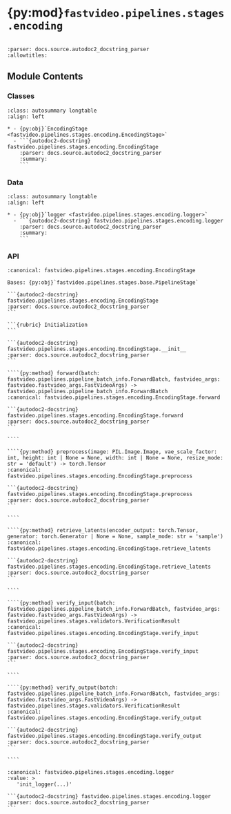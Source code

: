 # {py:mod}`fastvideo.pipelines.stages.encoding`

```{py:module} fastvideo.pipelines.stages.encoding
```

```{autodoc2-docstring} fastvideo.pipelines.stages.encoding
:parser: docs.source.autodoc2_docstring_parser
:allowtitles:
```

## Module Contents

### Classes

````{list-table}
:class: autosummary longtable
:align: left

* - {py:obj}`EncodingStage <fastvideo.pipelines.stages.encoding.EncodingStage>`
  - ```{autodoc2-docstring} fastvideo.pipelines.stages.encoding.EncodingStage
    :parser: docs.source.autodoc2_docstring_parser
    :summary:
    ```
````

### Data

````{list-table}
:class: autosummary longtable
:align: left

* - {py:obj}`logger <fastvideo.pipelines.stages.encoding.logger>`
  - ```{autodoc2-docstring} fastvideo.pipelines.stages.encoding.logger
    :parser: docs.source.autodoc2_docstring_parser
    :summary:
    ```
````

### API

`````{py:class} EncodingStage(vae: fastvideo.models.vaes.common.ParallelTiledVAE)
:canonical: fastvideo.pipelines.stages.encoding.EncodingStage

Bases: {py:obj}`fastvideo.pipelines.stages.base.PipelineStage`

```{autodoc2-docstring} fastvideo.pipelines.stages.encoding.EncodingStage
:parser: docs.source.autodoc2_docstring_parser
```

```{rubric} Initialization
```

```{autodoc2-docstring} fastvideo.pipelines.stages.encoding.EncodingStage.__init__
:parser: docs.source.autodoc2_docstring_parser
```

````{py:method} forward(batch: fastvideo.pipelines.pipeline_batch_info.ForwardBatch, fastvideo_args: fastvideo.fastvideo_args.FastVideoArgs) -> fastvideo.pipelines.pipeline_batch_info.ForwardBatch
:canonical: fastvideo.pipelines.stages.encoding.EncodingStage.forward

```{autodoc2-docstring} fastvideo.pipelines.stages.encoding.EncodingStage.forward
:parser: docs.source.autodoc2_docstring_parser
```

````

````{py:method} preprocess(image: PIL.Image.Image, vae_scale_factor: int, height: int | None = None, width: int | None = None, resize_mode: str = 'default') -> torch.Tensor
:canonical: fastvideo.pipelines.stages.encoding.EncodingStage.preprocess

```{autodoc2-docstring} fastvideo.pipelines.stages.encoding.EncodingStage.preprocess
:parser: docs.source.autodoc2_docstring_parser
```

````

````{py:method} retrieve_latents(encoder_output: torch.Tensor, generator: torch.Generator | None = None, sample_mode: str = 'sample')
:canonical: fastvideo.pipelines.stages.encoding.EncodingStage.retrieve_latents

```{autodoc2-docstring} fastvideo.pipelines.stages.encoding.EncodingStage.retrieve_latents
:parser: docs.source.autodoc2_docstring_parser
```

````

````{py:method} verify_input(batch: fastvideo.pipelines.pipeline_batch_info.ForwardBatch, fastvideo_args: fastvideo.fastvideo_args.FastVideoArgs) -> fastvideo.pipelines.stages.validators.VerificationResult
:canonical: fastvideo.pipelines.stages.encoding.EncodingStage.verify_input

```{autodoc2-docstring} fastvideo.pipelines.stages.encoding.EncodingStage.verify_input
:parser: docs.source.autodoc2_docstring_parser
```

````

````{py:method} verify_output(batch: fastvideo.pipelines.pipeline_batch_info.ForwardBatch, fastvideo_args: fastvideo.fastvideo_args.FastVideoArgs) -> fastvideo.pipelines.stages.validators.VerificationResult
:canonical: fastvideo.pipelines.stages.encoding.EncodingStage.verify_output

```{autodoc2-docstring} fastvideo.pipelines.stages.encoding.EncodingStage.verify_output
:parser: docs.source.autodoc2_docstring_parser
```

````

`````

````{py:data} logger
:canonical: fastvideo.pipelines.stages.encoding.logger
:value: >
   'init_logger(...)'

```{autodoc2-docstring} fastvideo.pipelines.stages.encoding.logger
:parser: docs.source.autodoc2_docstring_parser
```

````
